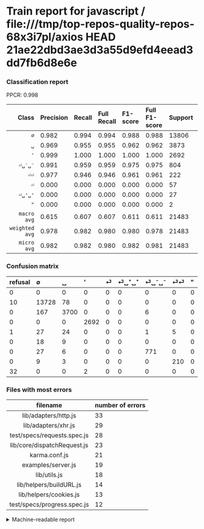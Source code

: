 # Train report for javascript / file:///tmp/top-repos-quality-repos-68x3i7pl/axios HEAD 21ae22dbd3ae3d3a55d9efd4eead3dd7fb6d8e6e

### Classification report

PPCR: 0.998

| Class | Precision | Recall | Full Recall | F1-score | Full F1-score | Support | Full Support | PPCR |
|------:|:----------|:-------|:------------|:---------|:---------|:--------|:-------------|:-----|
| `∅` | 0.982| 0.994| 0.994| 0.988| 0.988| 13806| 13816| 0.999 |
| `␣` | 0.969| 0.955| 0.955| 0.962| 0.962| 3873| 3873| 1.000 |
| `'` | 0.999| 1.000| 1.000| 1.000| 1.000| 2692| 2692| 1.000 |
| `⏎␣⁻␣⁻` | 0.991| 0.959| 0.959| 0.975| 0.975| 804| 804| 1.000 |
| `⏎⏎` | 0.977| 0.946| 0.946| 0.961| 0.961| 222| 222| 1.000 |
| `⏎` | 0.000| 0.000| 0.000| 0.000| 0.000| 57| 58| 0.983 |
| `⏎␣⁺␣⁺` | 0.000| 0.000| 0.000| 0.000| 0.000| 27| 27| 1.000 |
| `"` | 0.000| 0.000| 0.000| 0.000| 0.000| 2| 34| 0.059 |
| `macro avg` | 0.615| 0.607| 0.607| 0.611| 0.611| 21483| 21526| 0.998 |
| `weighted avg` | 0.978| 0.982| 0.980| 0.980| 0.978| 21483| 21526| 0.998 |
| `micro avg` | 0.982| 0.982| 0.980| 0.982| 0.981| 21483| 21526| 0.998 |

### Confusion matrix

|refusal|  ∅| ␣| '| ⏎| ⏎␣⁺␣⁺| ⏎␣⁻␣⁻| ⏎⏎| "| 
|:---|:---|:---|:---|:---|:---|:---|:---|:---|
|0 |0 |0 |0 |0 |0 |0 |0 |0 |
|10 |13728 |78 |0 |0 |0 |0 |0 |0 |
|0 |167 |3700 |0 |0 |0 |6 |0 |0 |
|0 |0 |0 |2692 |0 |0 |0 |0 |0 |
|1 |27 |24 |0 |0 |0 |1 |5 |0 |
|0 |18 |9 |0 |0 |0 |0 |0 |0 |
|0 |27 |6 |0 |0 |0 |771 |0 |0 |
|0 |9 |3 |0 |0 |0 |0 |210 |0 |
|32 |0 |0 |2 |0 |0 |0 |0 |0 |

### Files with most errors

| filename | number of errors|
|:----:|:-----|
| lib/adapters/http.js | 33 |
| lib/adapters/xhr.js | 29 |
| test/specs/requests.spec.js | 28 |
| lib/core/dispatchRequest.js | 23 |
| karma.conf.js | 21 |
| examples/server.js | 19 |
| lib/utils.js | 18 |
| lib/helpers/buildURL.js | 14 |
| lib/helpers/cookies.js | 13 |
| test/specs/progress.spec.js | 12 |

<details>
    <summary>Machine-readable report</summary>
```json
{
  "cl_report": {"\"": {"f1-score": 0.0, "precision": 0.0, "recall": 0.0, "support": 2}, "\u0027": {"f1-score": 0.9996286669142221, "precision": 0.9992576095025983, "recall": 1.0, "support": 2692}, "macro avg": {"f1-score": 0.6107027283015923, "precision": 0.6147307560586028, "recall": 0.6068229045573844, "support": 21483}, "micro avg": {"f1-score": 0.9822184983475306, "precision": 0.9822184983475306, "recall": 0.9822184983475306, "support": 21483}, "weighted avg": {"f1-score": 0.9801947415214941, "precision": 0.978259853807239, "recall": 0.9822184983475306, "support": 21483}, "\u2205": {"f1-score": 0.9882657836008928, "precision": 0.9822552947910704, "recall": 0.9943502824858758, "support": 13806}, "\u23ce": {"f1-score": 0.0, "precision": 0.0, "recall": 0.0, "support": 57}, "\u23ce\u23ce": {"f1-score": 0.9610983981693363, "precision": 0.9767441860465116, "recall": 0.9459459459459459, "support": 222}, "\u23ce\u2423\u207a\u2423\u207a": {"f1-score": 0.0, "precision": 0.0, "recall": 0.0, "support": 27}, "\u23ce\u2423\u207b\u2423\u207b": {"f1-score": 0.9747155499367889, "precision": 0.9910025706940874, "recall": 0.9589552238805971, "support": 804}, "\u2423": {"f1-score": 0.9619134277914987, "precision": 0.9685863874345549, "recall": 0.9553317841466563, "support": 3873}},
  "cl_report_full": {"\"": {"f1-score": 0.0, "precision": 0.0, "recall": 0.0, "support": 34}, "\u0027": {"f1-score": 0.9996286669142221, "precision": 0.9992576095025983, "recall": 1.0, "support": 2692}, "macro avg": {"f1-score": 0.6106582790993218, "precision": 0.6147307560586028, "recall": 0.6067329409027009, "support": 21526}, "micro avg": {"f1-score": 0.9812364853867794, "precision": 0.9822184983475306, "recall": 0.9802564340797175, "support": 21526}, "weighted avg": {"f1-score": 0.9784675930741294, "precision": 0.9767620083753984, "recall": 0.9802564340797175, "support": 21526}, "\u2205": {"f1-score": 0.9879101899827288, "precision": 0.9822552947910704, "recall": 0.9936305732484076, "support": 13816}, "\u23ce": {"f1-score": 0.0, "precision": 0.0, "recall": 0.0, "support": 58}, "\u23ce\u23ce": {"f1-score": 0.9610983981693363, "precision": 0.9767441860465116, "recall": 0.9459459459459459, "support": 222}, "\u23ce\u2423\u207a\u2423\u207a": {"f1-score": 0.0, "precision": 0.0, "recall": 0.0, "support": 27}, "\u23ce\u2423\u207b\u2423\u207b": {"f1-score": 0.9747155499367889, "precision": 0.9910025706940874, "recall": 0.9589552238805971, "support": 804}, "\u2423": {"f1-score": 0.9619134277914987, "precision": 0.9685863874345549, "recall": 0.9553317841466563, "support": 3873}},
  "ppcr": 0.9980024156833597
}
```
</details>
